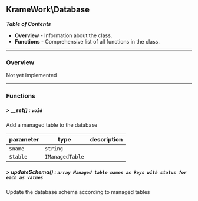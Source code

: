 ## KrameWork\Database

***Table of Contents***
* **Overview** - Information about the class.
* **Functions** - Comprehensive list of all functions in the class.
___
### Overview
Not yet implemented
___
### Functions
##### > __set() : `void`
Add a managed table to the database

parameter | type | description
--- | --- | ---
`$name` | `string` | 
`$table` | `IManagedTable` | 

##### > updateSchema() : `array Managed table names as keys with status for each as values`
Update the database schema according to managed tables

